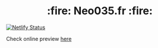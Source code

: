 <h1 align="center">
  :fire: Neo035.fr :fire:
</h1>

[![Netlify Status](https://api.netlify.com/api/v1/badges/56387a19-77f5-4c58-b1c6-79b2ec167e69/deploy-status)](https://app.netlify.com/sites/neo035/deploys)

Check online preview [here](https://www.neo035.fr)
